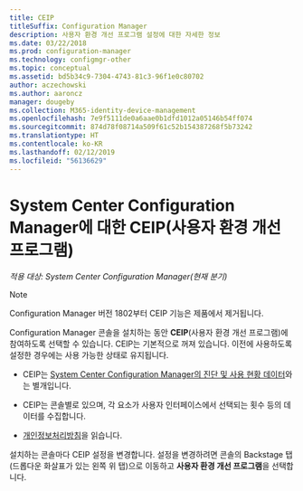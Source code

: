```yaml
---
title: CEIP
titleSuffix: Configuration Manager
description: 사용자 환경 개선 프로그램 설정에 대한 자세한 정보
ms.date: 03/22/2018
ms.prod: configuration-manager
ms.technology: configmgr-other
ms.topic: conceptual
ms.assetid: bd5b34c9-7304-4743-81c3-96f1e0c80702
author: aczechowski
ms.author: aaroncz
manager: dougeby
ms.collection: M365-identity-device-management
ms.openlocfilehash: 7e9f5111de0a6aae0b1dfd1012a05146b54ff074
ms.sourcegitcommit: 874d78f08714a509f61c52b154387268f5b73242
ms.translationtype: HT
ms.contentlocale: ko-KR
ms.lasthandoff: 02/12/2019
ms.locfileid: "56136629"
---
```

# <a name="customer-experience-improvement-program-ceip-for-system-center-configuration-manager"></a>System Center Configuration Manager에 대한 CEIP(사용자 환경 개선 프로그램)

*적용 대상: System Center Configuration Manager(현재 분기)*

> [!Note]  
> Configuration Manager 버전 1802부터 CEIP 기능은 제품에서 제거됩니다.

Configuration Manager 콘솔을 설치하는 동안 **CEIP**(사용자 환경 개선 프로그램)에 참여하도록 선택할 수 있습니다. CEIP는 기본적으로 꺼져 있습니다. 이전에 사용하도록 설정한 경우에는 사용 가능한 상태로 유지됩니다.  

-   CEIP는 [System Center Configuration Manager의 진단 및 사용 현황 데이터](../../../core/plan-design/diagnostics/diagnostics-and-usage-data.md)와는 별개입니다.  

-   CEIP는 콘솔별로 있으며, 각 요소가 사용자 인터페이스에서 선택되는 횟수 등의 데이터를 수집합니다.  

-   [개인정보처리방침](https://privacy.microsoft.com/privacystatement)을 읽습니다.  

설치하는 콘솔마다 CEIP 설정을 변경합니다. 설정을 변경하려면 콘솔의 Backstage 탭(드롭다운 화살표가 있는 왼쪽 위 탭)으로 이동하고 **사용자 환경 개선 프로그램**을 선택합니다.  
